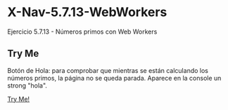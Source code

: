 # X-Nav-5.7.13-WebWorkers
Ejercicio 5.7.13 - Números primos con Web Workers

## Try Me

Botón de Hola: para comprobar que mientras se están calculando los números primos, la página no se queda parada. Aparece en la console un strong "hola".

[Try Me!](https://adrioter94.github.io/X-Nav-5.7.13-WebWorkers)
